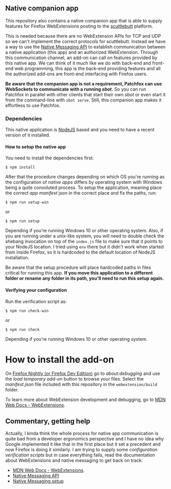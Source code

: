 
## Native companion app
This repository also contains a native companion app that is able to supply features for Firefox WebExtensions posting to the [scuttlebutt](https://www.scuttlebutt.nz/) platform.

This is needed because there are no WebExtension APIs for TCP and UDP so we can't implement the correct protocols for scuttlebutt. Instead we have a way to use the [Native Messaging API](https://developer.mozilla.org/en-US/Add-ons/WebExtensions/Native_messaging) to establish communication between a native application (this app) and an authorized WebExtension. Through this communication channel, an add-on can call on features provided by this native app. We can think of it much like we do with back-end and front-end web programming, this app is the back-end providing features and all the authorized add-ons are front-end interfacing with Firefox users.

**Be aware that the companion app is not a requirement, Patchfox can use WebSockets to communicate with a running _sbot_.** So you can run Patchfox in parallel with other clients that start their own _sbot_ or even start it from the command-line with `sbot serve`. Still, this companion app makes it effortless to use Patchfox.

### Dependencies

This native application is [NodeJS](https://nodejs.org) based and you need to have a recent version of it installed.

#### How to setup the native app

You need to install the dependencies first:

```
$ npm install
```

After that the procedure changes depending on which OS you're running as the configuration of _native apps_ differs by operating system with Windows being a quite convoluted process. To setup the application, meaning place the correct _app manifest_ json in the correct place and fix the paths, run:

```
$ npm run setup-win
```

or 

```
$ npm run setup
```

Depending if you're running Windows 10 or other operating system. Also, if you are running under a unix-like system, you will need to double check the shebang invocation on top of the `index.js` file to make sure that it points to your NodeJS location. I tried using `env` there but it didn't work when started from inside Firefox, so it is hardcoded to the default location of NodeJS installation.

Be aware that the setup procedure will place hardcoded paths in files critical for running this app. **If you move this application to a different folder or rename any folder in its path, you'll need to run this setup again.**

#### Verifying your configuration

Run the verification script as:

```
$ npm run check-win
```

or

```
$ npm run check
```

Depending if you're running Windows 10 or other operating system.

# How to install the add-on

On [Firefox Nightly (or Firefox Dev Edition)](https://www.mozilla.org/firefox/channel/desktop/) go to _about:debugging_ and use the _load temporary add-on_ button to browse your files. Select the _manifest.json_ file included with this repository in the `webextension/build` folder. 

To learn more about WebExtension development and debugging, go to [MDN Web Docs - WebExtensions](https://developer.mozilla.org/en-US/Add-ons/WebExtensions/).

## Commentary, getting help

Actually, I kinda think the whole process for native app communication is quite bad from a developer ergonomics perspective and I have no idea why Google implemented it like that in the first place but it set a precedent and now Firefox is doing it similarly. I am trying to supply some _configuration verification scripts_ but in case everything fails, read the documentation about WebExtensions and native messaging to get back on track:

* [MDN Web Docs - WebExtensions](https://developer.mozilla.org/en-US/Add-ons/WebExtensions/).
* [Native Messaging API](https://developer.mozilla.org/en-US/Add-ons/WebExtensions/Native_messaging)
* [Native Messaging setup](https://developer.mozilla.org/en-US/Add-ons/WebExtensions/Native_messaging#Setup)
